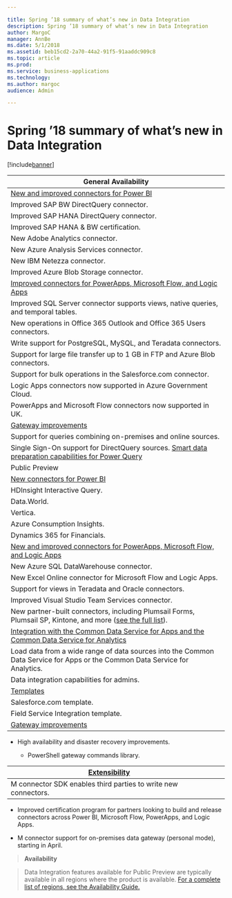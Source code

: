 ```yaml
---

title: Spring ’18 summary of what’s new in Data Integration
description: Spring ’18 summary of what’s new in Data Integration
author: MargoC
manager: AnnBe
ms.date: 5/1/2018
ms.assetid: beb15cd2-2a70-44a2-91f5-91aaddc909c8
ms.topic: article
ms.prod: 
ms.service: business-applications
ms.technology: 
ms.author: margoc
audience: Admin

---
```


# Spring ’18 summary of what’s new in Data Integration

[!include[banner](../../includes/banner.md)]

| General Availability                                                                                                            |
|---------------------------------------------------------------------------------------------------------------------------------|
| [New and improved connectors for Power BI](#_New_and_improved_2)                                                                |
| Improved SAP BW DirectQuery connector.                                                                                          |
| Improved SAP HANA DirectQuery connector.                                                                                        |
| Improved SAP HANA & BW certification.                                                                                           |
| New Adobe Analytics connector.                                                                                                  |
| New Azure Analysis Services connector.                                                                                          |
| New IBM Netezza connector.                                                                                                      |
| Improved Azure Blob Storage connector.                                                                                          |
| [Improved connectors for PowerApps, Microsoft Flow, and Logic Apps](#_New_and_improved_1)                                       |
| Improved SQL Server connector supports views, native queries, and temporal tables.                                              |
| New operations in Office 365 Outlook and Office 365 Users connectors.                                                           |
| Write support for PostgreSQL, MySQL, and Teradata connectors.                                                                   |
| Support for large file transfer up to 1 GB in FTP and Azure Blob connectors.                                                    |
| Support for bulk operations in the Salesforce.com connector.                                                                    |
| Logic Apps connectors now supported in Azure Government Cloud.                                                                  |
| PowerApps and Microsoft Flow connectors now supported in UK.                                                                    |
| [Gateway improvements](#_On-premises_data_gateways)                                                                             |
| Support for queries combining on-premises and online sources.                                                                   |
| Single Sign-On support for DirectQuery sources. [Smart data preparation capabilities for Power Query](#_Smart_data_preparation) |
| Public Preview                                                                                                                  |
| [New connectors for Power BI](#_New_connectors_for)                                                                             |
| HDInsight Interactive Query.                                                                                                    |
| Data.World.                                                                                                                     |
| Vertica.                                                                                                                        |
| Azure Consumption Insights.                                                                                                     |
| Dynamics 365 for Financials.                                                                                                    |
| [New and improved connectors for PowerApps, Microsoft Flow, and Logic Apps](#_Improved_connectors_for)                          |
| New Azure SQL DataWarehouse connector.                                                                                          |
| New Excel Online connector for Microsoft Flow and Logic Apps.                                                                   |
| Support for views in Teradata and Oracle connectors.                                                                            |
| Improved Visual Studio Team Services connector.                                                                                 |
| New partner-built connectors, including Plumsail Forms, Plumsail SP, Kintone, and more ([see the full list](#FullList)).        |
| [Integration with the Common Data Service for Apps and the Common Data Service for Analytics](#_Integration_with_Common)        |
| Load data from a wide range of data sources into the Common Data Service for Apps or the Common Data Service for Analytics.     |
| Data integration capabilities for admins.                                                                                       |
| [Templates](#_Templates_(Public_Preview))                                                                                       |
| Salesforce.com template.                                                                                                        |
| Field Service Integration template.                                                                                             |
| [Gateway improvements](#_Gateway_improvements)                                                                                  |

-   High availability and disaster recovery improvements.

    -   PowerShell gateway commands library.

| [Extensibility](#_Extensibility_(Public_Preview))              |   |   |
|----------------------------------------------------------------|---|---|
| M connector SDK enables third parties to write new connectors. |   |   |

-   Improved certification program for partners looking to build and release
    connectors across Power BI, Microsoft Flow, PowerApps, and Logic Apps.

-   M connector support for on-premises data gateway (personal mode), starting
    in April.

>   **Availability**

>   Data Integration features available for Public Preview are typically
>   available in all regions where the product is available. [For a complete
>   list of regions, see the Availability
>   Guide.](https://aka.ms/dynamics_365_international_availability_deck)


